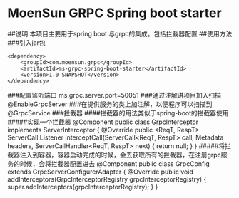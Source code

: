 # MoenSun GRPC Spring boot starter
##说明
    本项目主要用于spring boot 与grpc的集成。包括拦截器配置
##使用方法
###引入jar包

    <dependency>
    	<groupId>com.moensun.grpc</groupId>
    	<artifactId>ms-grpc-spring-boot-starter</artifactId>
    	<version>1.0-SNAPSHOT</version>
    </dependency>
###配置监听端口
     ms.grpc.server.port=50051
###通过注解讲项目加入扫描
    @EnableGrpcServer
###在提供服务的类上加注解，以便程序可以扫描到
    @GrpcService
###拦截器
####拦截器的用法类似于spring-boot的拦截器使用
#####实现一个拦截器
    @Component
    public class GrpcInterceptor implements ServerInterceptor {
    	@Override
    	public <ReqT, RespT> ServerCall.Listener<ReqT> interceptCall(ServerCall<ReqT, RespT> call, Metadata headers, ServerCallHandler<ReqT, RespT> next) {
    		return null;
    	}
    }
#####将拦截器注入到容器，容器启动完成的时候，会去获取所有的拦截器，在注册grpc服务的时候，会将拦截器配置进去
    @Component
    public class GrpcConfig extends GrpcServerConfigurerAdapter {
    	@Override
    	public void addInterceptors(GrpcInterceptorRegistry grpcInterceptorRegistry) {
    		super.addInterceptors(grpcInterceptorRegistry);
    	}
    }
    